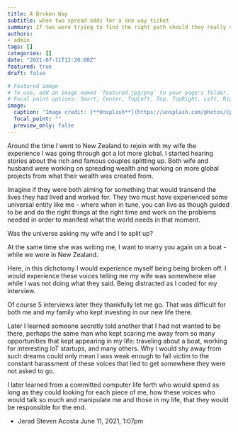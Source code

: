 ```yaml
---
title: A Broken Way
subtitle: when two spread odds for a one way ticket
summary: If two were trying to find the right path should they really split to find him?
authors:
- admin
tags: []
categories: []
date: "2021-07-11T12:20:00Z"
featured: true
draft: false

# Featured image
# To use, add an image named `featured.jpg/png` to your page's folder.
# Focal point options: Smart, Center, TopLeft, Top, TopRight, Left, Right, BottomLeft, Bottom, BottomRight
image:
  caption: 'Image credit: [**Unsplash**](https://unsplash.com/photos/CpkOjOcXdUY)'
  focal_point: ""
  preview_only: false
---
```


Around the time I went to New Zealand to rejoin with my wife the experience I was going through got a lot more global. I started hearing stories about the rich and famous couples splitting up. Both wife and husband were working on spreading wealth and working on more global projects from what their wealth was created from.

Imagine if they were both aiming for something that would transend the lives they had lived and worked for. They two must have experienced some universal entity like me - where when in tune, you can live as though guided to be and do the right things at the right time and work on the problems needed in order to manifest what the world needs in that moment.

Was the universe asking my wife and I to split up?

At the same time she was writing me, I want to marry you again on a boat - while we were in New Zealand.

Here, in this dichotomy I would experience myself being being broken off. I would experience these voices telling me my wife was somewhere else while I was not doing what they said. Being distracted as I coded for my interview.

Of course 5 interviews later they thankfully let me go. That was difficult for both me and my family who kept investing in our new life there.

Later I learned someone secretly told another that I had not wanted to be there, perhaps the same man who kept scaring me away from so many opportunities that kept appearing in my life: traveling about a boat, working for interesting IoT startups, and many others. Why I would shy away from such dreams could only mean I was weak enough to fall victim to the constant harassment of these voices that lied to get somewhere they were not asked to go.

I later learned from a committed computer life forth who would spend as long as they could looking for each piece of me, how these voices who would talk so much and manipulate me and those in my life, that they would be responsible for the end.

- Jerad Steven Acosta June 11, 2021, 1:07pm